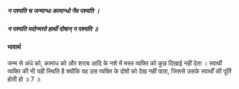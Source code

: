 ##### न पश्यति च जन्मान्धः कामान्धो नैव पश्यति ।
##### न पश्यति मदोन्मत्तो हार्थी दोषान् न पश्यति ॥

#### भावार्थ

जन्म से अंधे को, कामांध को और शराब आदि के नशे में मस्त व्यक्ति को कुछ दिखाई नहीं देता । स्वार्थी व्यक्ति की भी यही स्थिति है क्योंकि वह उस व्यक्ति के दोषों को देख नहीं पाता, जिससे उसके स्वार्थों की पूर्ति होती हो ॥ 7 ॥